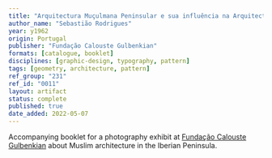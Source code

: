 ```yaml
---
title: "Arquitectura Muçulmana Peninsular e sua influência na Arquitectura Cristã"
author_name: "Sebastião Rodrigues"
year: y1962
origin: Portugal
publisher: "Fundação Calouste Gulbenkian"
formats: [catalogue, booklet]
disciplines: [graphic-design, typography, pattern]
tags: [geometry, architecture, pattern]
ref_group: "231"
ref_id: "0011"
layout: artifact
status: complete
published: true
date_added: 2022-05-07
---
```


Accompanying booklet for a photography exhibit at <a class="text cat-link publisher" href="/publishers/Fundação Calouste Gulbenkian/">Fundação Calouste Gulbenkian</a> about Muslim architecture in the Iberian Peninsula.
